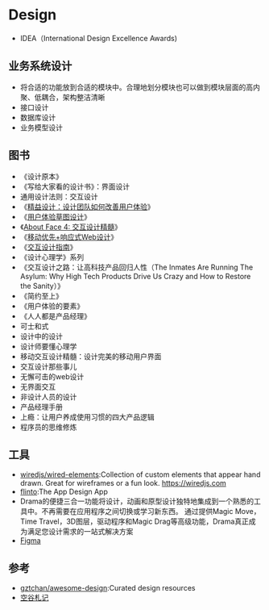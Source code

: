 # Design

* IDEA（International Design Excellence Awards)

## 业务系统设计

* 将合适的功能放到合适的模块中。合理地划分模块也可以做到模块层面的高内聚、低耦合，架构整洁清晰
* 接口设计
* 数据库设计
* 业务模型设计

## 图书

* 《设计原本》
* 《写给大家看的设计书》：界面设计
* 通用设计法则：交互设计
* 《[精益设计：设计团队如何改善用户体验](https://book.douban.com/subject/24896848/)》
* 《[用户体验草图设计](https://book.douban.com/subject/10542579/)》
* 《[About Face 4: 交互设计精髓](https://book.douban.com/subject/26642302/)》
* 《[移动优先+响应式Web设计](https://book.douban.com/subject/26291332/)》
* 《[交互设计指南](https://book.douban.com/subject/4881989/)》
* 《设计心理学》系列
* 《交互设计之路：让高科技产品回归人性（The Inmates Are Running The Asylum: Why High Tech Products Drive Us Crazy and How to Restore the Sanity）》
* 《简约至上》
* 《用户体验的要素》
* 《人人都是产品经理》
* 可士和式
* 设计中的设计
* 设计师要懂心理学
* 移动交互设计精髓：设计完美的移动用户界面
* 交互设计那些事儿
* 无懈可击的web设计
* 无界面交互
* 非设计人员的设计
* 产品经理手册
* 上瘾：让用户养成使用习惯的四大产品逻辑
* 程序员的思维修炼

## 工具

* [wiredjs/wired-elements](https://github.com/wiredjs/wired-elements):Collection of custom elements that appear hand drawn. Great for wireframes or a fun look. https://wiredjs.com
* [flinto](https://www.flinto.com/):The App Design App
* Drama的便捷三合一功能将设计，动画和原型设计独特地集成到一个熟悉的工具中。不再需要在应用程序之间切换或学习新东西。 通过提供Magic Move，Time Travel，3D图层，驱动程序和Magic Drag等高级功能，Drama真正成为满足您设计需求的一站式解决方案
* [Figma](https://www.figma.com/)

## 参考

* [gztchan/awesome-design](https://github.com/gztchan/awesome-design):Curated design resources
* [空谷札记](https://www.yuque.com/arvinxx/note)
